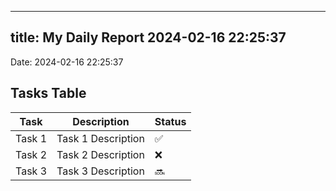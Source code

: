
---
title: My Daily Report 2024-02-16 22:25:37
---

Date: 2024-02-16 22:25:37

## Tasks Table

| Task | Description | Status |
|------|-------------|--------|
| Task 1 | Task 1 Description | ✅ |
| Task 2 | Task 2 Description | ❌ |
| Task 3 | Task 3 Description | 🔜 |
